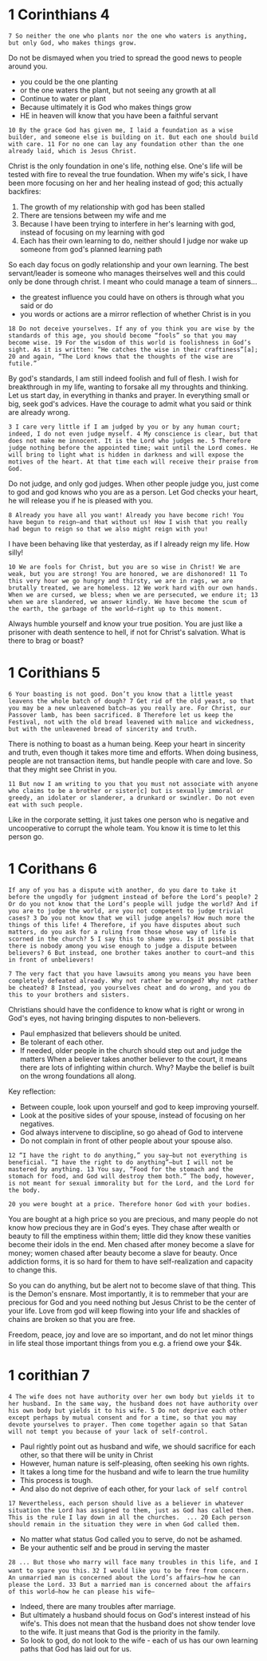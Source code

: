 # 1 Corinthians 4
`
7 So neither the one who plants nor the one who waters is anything, but only God, who makes things grow.
`

Do not be dismayed when you tried to spread the good news to people around you.
- you could be the one planting
- or the one waters the plant, but not seeing any growth at all
- Continue to water or plant
- Because ultimately it is God who makes things grow
- HE in heaven will know that you have been a faithful servant

`
10 By the grace God has given me, I laid a foundation as a wise builder, and someone else is building on it. But each one should build with care. 11 For no one can lay any foundation other than the one already laid, which is Jesus Christ.
`

Christ is the only foundation in one's life, nothing else.
One's life will be tested with fire to reveal the true foundation.
When my wife's sick, I have been more focusing on her and her healing instead of god; this actually backfires:
1. The growth of my relationship with god has been stalled
2. There are tensions between my wife and me
3. Because I have been trying to interfere in her's learning with god, instead of focusing on my learning with god
4. Each has their own learning to do, neither should I judge nor wake up someone from god's planned learning path

So each day focus on godly relationship and your own learning.
The best servant/leader is someone who manages theirselves well and this could only be done through christ. I meant who could manage a team of sinners...
- the greatest influence you could have on others is through what you said or do
- you words or actions are a mirror reflection of whether Christ is in you

`
18 Do not deceive yourselves. If any of you think you are wise by the standards of this age, you should become “fools” so that you may become wise. 19 For the wisdom of this world is foolishness in God’s sight. As it is written: “He catches the wise in their craftiness”[a]; 20 and again, “The Lord knows that the thoughts of the wise are futile.”
`

By god's standards, I am still indeed foolish and full of flesh.
I wish for breakthrough in my life, wanting to forsake all my throughts and thinking.
Let us start day, in everything in thanks and prayer. In everything small or big, seek god's advices.
Have the courage to admit what you said or think are already wrong.

`
3 I care very little if I am judged by you or by any human court; indeed, I do not even judge myself. 4 My conscience is clear, but that does not make me innocent. It is the Lord who judges me. 5 Therefore judge nothing before the appointed time; wait until the Lord comes. He will bring to light what is hidden in darkness and will expose the motives of the heart. At that time each will receive their praise from God.
`

Do not judge, and only god judges.
When other people judge you, just come to god and god knows who you are as a person.
Let God checks your heart, he will release you if he is pleased with you.

`
8 Already you have all you want! Already you have become rich! You have begun to reign—and that without us! How I wish that you really had begun to reign so that we also might reign with you! 
`

I have been behaving like that yesterday, as if I already reign my life. How silly!

`
 10 We are fools for Christ, but you are so wise in Christ! We are weak, but you are strong! You are honored, we are dishonored! 11 To this very hour we go hungry and thirsty, we are in rags, we are brutally treated, we are homeless. 12 We work hard with our own hands. When we are cursed, we bless; when we are persecuted, we endure it; 13 when we are slandered, we answer kindly. We have become the scum of the earth, the garbage of the world—right up to this moment.
`

Always humble yourself and know your true position.
You are just like a prisoner with death sentence to hell, if not for Christ's salvation.
What is there to brag or boast?

# 1 Corithians 5
`6 Your boasting is not good. Don’t you know that a little yeast leavens the whole batch of dough? 7 Get rid of the old yeast, so that you may be a new unleavened batch—as you really are. For Christ, our Passover lamb, has been sacrificed. 8 Therefore let us keep the Festival, not with the old bread leavened with malice and wickedness, but with the unleavened bread of sincerity and truth.`

There is nothing to boast as a human being. Keep your heart in sincerity and truth, even though it takes more time and efforts. When doing business, people are not transaction items, but handle people with care and love. So that they might see Christ in you.

`11 But now I am writing to you that you must not associate with anyone who claims to be a brother or sister[c] but is sexually immoral or greedy, an idolater or slanderer, a drunkard or swindler. Do not even eat with such people.`

Like in the corporate setting, it just takes one person who is negative and uncooperative to corrupt the whole team. You know it is time to let this person go.


# 1 Corithans 6
`If any of you has a dispute with another, do you dare to take it before the ungodly for judgment instead of before the Lord’s people? 2 Or do you not know that the Lord’s people will judge the world? And if you are to judge the world, are you not competent to judge trivial cases? 3 Do you not know that we will judge angels? How much more the things of this life! 4 Therefore, if you have disputes about such matters, do you ask for a ruling from those whose way of life is scorned in the church? 5 I say this to shame you. Is it possible that there is nobody among you wise enough to judge a dispute between believers? 6 But instead, one brother takes another to court—and this in front of unbelievers!`

`7 The very fact that you have lawsuits among you means you have been completely defeated already. Why not rather be wronged? Why not rather be cheated? 8 Instead, you yourselves cheat and do wrong, and you do this to your brothers and sisters.
`

Christians should have the confidence to know what is right or wrong in God's eyes, not having bringing disputes to non-believers.
- Paul emphasized that believers should be united.
- Be tolerant of each other.
- If needed, older people in the church should step out and judge the matters
When a believer takes another believer to the court, it means there are lots of infighting within church. Why? Maybe the belief is built on the wrong foundations all along.

Key reflection: 
- Between couple, look upon yourself and god to keep improving yourself.
- Look at the positive sides of your spouse, instead of focusing on her negatives.
- God always intervene to discipline, so go ahead of God to intervene
- Do not complain in front of other people about your spouse also.

`12 “I have the right to do anything,” you say—but not everything is beneficial. “I have the right to do anything”—but I will not be mastered by anything. 13 You say, “Food for the stomach and the stomach for food, and God will destroy them both.” The body, however, is not meant for sexual immorality but for the Lord, and the Lord for the body. `

`20 you were bought at a price. Therefore honor God with your bodies.`

You are bought at a high price so you are precious, and many people do not know how precious they are in God's eyes. They chase after wealth or beauty to fill the emptiness within them; little did they know these vanities become their idols in the end. Men chased after money become a slave for money; women chased after beauty become a slave for beauty. Once addiction forms, it is so hard for them to have self-realization and capacity to change this.

So you can do anything, but be alert not to become slave of that thing. This is the Demon's ensnare. Most importantly, it is to remmeber that your are precious for God and you need nothing but Jesus Christ to be the center of your life. Love from god will keep flowing into your life and shackles of chains are broken so that you are free. 

Freedom, peace, joy and love are so important, and do not let minor things in life steal those important things from you e.g. a friend owe your $4k.

# 1 corithian 7
` 4 The wife does not have authority over her own body but yields it to her husband. In the same way, the husband does not have authority over his own body but yields it to his wife. 5 Do not deprive each other except perhaps by mutual consent and for a time, so that you may devote yourselves to prayer. Then come together again so that Satan will not tempt you because of your lack of self-control. `
- Paul rightly point out as husband and wife, we should sacrifice for each other, so that there will be unity in Christ
- However, human nature is self-pleasing, often seeking his own rights.
- It takes a long time for the husband and wife to learn the true humility
- This process is tough.
- And also do not deprive of each other, for your `lack of self control`


`17 Nevertheless, each person should live as a believer in whatever situation the Lord has assigned to them, just as God has called them. This is the rule I lay down in all the churches. 
...
20 Each person should remain in the situation they were in when God called them.
`
- No matter what status God called you to serve, do not be ashamed.
- Be your authentic self and be proud in serving the master

`28 ... But those who marry will face many troubles in this life, and I want to spare you this.`
`32 I would like you to be free from concern. An unmarried man is concerned about the Lord’s affairs—how he can please the Lord. 33 But a married man is concerned about the affairs of this world—how he can please his wife—`
- Indeed, there are many troubles after marriage.
- But ultimately a husband should focus on God's interest instead of his wife's. This does not mean that the husband does not show tender love to the wife. It just means that God is the priority in the family.
- So look to god, do not look to the wife - each of us has our own learning paths that God has laid out for us.

